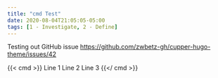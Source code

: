 ```yaml
---
title: "cmd Test"
date: 2020-08-04T21:05:05-05:00
tags: [1 - Investigate, 2 - Define]
---
```


Testing out GitHub issue https://github.com/zwbetz-gh/cupper-hugo-theme/issues/42

{{< cmd >}}
Line 1
Line 2
Line 3
{{</ cmd >}}
